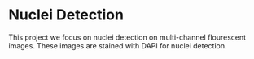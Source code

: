 # Nuclei Detection
This project we focus on nuclei detection on multi-channel flourescent images. These images are stained with DAPI for nuclei detection.